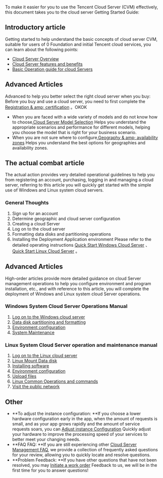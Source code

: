 To make it easier for you to use the Tencent Cloud Server (CVM) effectively, this document takes you to the cloud server Getting Started Guide:
## Introductory article
Getting started to help understand the basic concepts of cloud server CVM, suitable for users of 0 Foundation and initial Tencent cloud services, you can learn about the following points:
- [Cloud Server Overview](/doc/product/213/495)
- [Cloud Server features and benefits ](/doc/product/213/3035)
- [Basic Operation guide for cloud Servers](/doc/product/213/16918)
## Advanced Articles
Advanced to help you better select the right cloud server when you buy:
Before you buy and use a cloud server, you need to first complete the  [Registration & amp; certification](/doc/product/213/6090) 。OKOK 
- When you are faced with a wide variety of models and do not know how to choose,[Cloud Server Model Selection](/doc/product/213/7153) Helps you understand the appropriate scenarios and performance for different models, helping you choose the model that is right for your business scenario.
- When you are not sure where to configure,[Geography & amp; availability zones](/doc/product/213/6091) Helps you understand the best options for geographies and availability zones.
## The actual combat article
The actual action provides very detailed operational guidelines to help you from registering an account, purchasing, logging in and managing a cloud server, referring to this article you will quickly get started with the simple use of Windows and Linux system cloud servers.
### General Thoughts
1. Sign up for an account 
2. Determine geographic and cloud server configuration
3. Creating a cloud Server
4. Log on to the cloud server
5. Formatting data disks and partitioning operations
6. Installing the Deployment Application environment
Please refer to the detailed operating instructions [Quick Start Windows Cloud Server](/doc/product/213/2764) 、[Quick Start Linux Cloud Server](/doc/product/213/2936) 。
## Advanced Articles
High-order articles provide more detailed guidance on cloud Server management operations to help you configure environment and program installation, etc., and with reference to this article, you will complete the deployment of Windows and Linux system cloud Server operations.
### Windows System Cloud Server Operations Manual
1. [Log on to the Windows cloud server ](/doc/product/213/5435)
2. [Data disk partitioning and formatting ](/doc/product/213/2158)
3. [Environment configuration](/doc/product/213/2755)
4. [System Maintenance](/doc/product/213/2917)
### Linux System Cloud Server operation and maintenance manual
1. [Log on to the Linux cloud server](/doc/product/213/5436)
2. [Linux Mount Data disk](/doc/product/213/2042)
3. [Installing software](/doc/product/213/2123)
4. [Environment configuration](/doc/product/213/2125)
5. [Upload files](/doc/product/213/2131)
6. [Linux Common Operations and commands](/doc/product/213/2150)
7. [Visit the public network](/document/product/213/2152)
## Other
- **To adjust the instance configuration: **If you choose a lower hardware configuration early in the app, when the amount of requests is small, and as your app grows rapidly and the amount of service requests soars, you can [Adjust instance Configuration](/doc/product/213/5730) Quickly adjust your hardware to improve the processing speed of your services to better meet your changing needs.
- **FAQ FAQ: **If you are still experiencing other [Cloud Server Management FAQ](/doc/product/213/10339), we provide a collection of frequently asked questions for your review, allowing you to quickly locate and resolve questions.
- **Problem Feedback: **If you have other questions that have not been resolved, you may [Initiate a work order](https://console.cloud.tencent.com/workorder/category) Feedback to us, we will be in the first time for you to answer questions!
